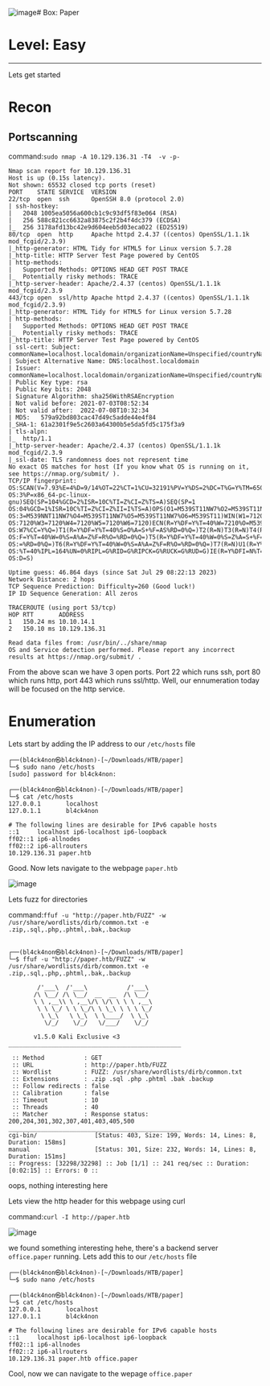 ![image](https://github.com/BlackAnon22/BlackAnon22.github.io/assets/67879936/aa61bb00-2ffd-41c6-909a-01b734849308)# Box: Paper
# Level: Easy
<hr>

Lets get started

# Recon

## Portscanning

command:```sudo nmap -A 10.129.136.31 -T4  -v -p-```

```
Nmap scan report for 10.129.136.31
Host is up (0.15s latency).
Not shown: 65532 closed tcp ports (reset)
PORT    STATE SERVICE  VERSION
22/tcp  open  ssh      OpenSSH 8.0 (protocol 2.0)
| ssh-hostkey: 
|   2048 1005ea5056a600cb1c9c93df5f83e064 (RSA)
|   256 588c821cc6632a83875c2f2b4f4dc379 (ECDSA)
|_  256 3178afd13bc42e9d604eeb5d03eca022 (ED25519)
80/tcp  open  http     Apache httpd 2.4.37 ((centos) OpenSSL/1.1.1k mod_fcgid/2.3.9)
|_http-generator: HTML Tidy for HTML5 for Linux version 5.7.28
|_http-title: HTTP Server Test Page powered by CentOS
| http-methods: 
|   Supported Methods: OPTIONS HEAD GET POST TRACE
|_  Potentially risky methods: TRACE
|_http-server-header: Apache/2.4.37 (centos) OpenSSL/1.1.1k mod_fcgid/2.3.9
443/tcp open  ssl/http Apache httpd 2.4.37 ((centos) OpenSSL/1.1.1k mod_fcgid/2.3.9)
|_http-generator: HTML Tidy for HTML5 for Linux version 5.7.28
| http-methods: 
|   Supported Methods: OPTIONS HEAD GET POST TRACE
|_  Potentially risky methods: TRACE
|_http-title: HTTP Server Test Page powered by CentOS
| ssl-cert: Subject: commonName=localhost.localdomain/organizationName=Unspecified/countryName=US
| Subject Alternative Name: DNS:localhost.localdomain
| Issuer: commonName=localhost.localdomain/organizationName=Unspecified/countryName=US
| Public Key type: rsa
| Public Key bits: 2048
| Signature Algorithm: sha256WithRSAEncryption
| Not valid before: 2021-07-03T08:52:34
| Not valid after:  2022-07-08T10:32:34
| MD5:   579a92bd803cac47d49c5adde44e4f84
|_SHA-1: 61a2301f9e5c2603a64300b5e5da5fd5c175f3a9
| tls-alpn: 
|_  http/1.1
|_http-server-header: Apache/2.4.37 (centos) OpenSSL/1.1.1k mod_fcgid/2.3.9
|_ssl-date: TLS randomness does not represent time
No exact OS matches for host (If you know what OS is running on it, see https://nmap.org/submit/ ).
TCP/IP fingerprint:
OS:SCAN(V=7.93%E=4%D=9/14%OT=22%CT=1%CU=32191%PV=Y%DS=2%DC=T%G=Y%TM=650286C
OS:3%P=x86_64-pc-linux-gnu)SEQ(SP=104%GCD=2%ISR=10C%TI=Z%CI=Z%TS=A)SEQ(SP=1
OS:04%GCD=1%ISR=10C%TI=Z%CI=Z%II=I%TS=A)OPS(O1=M539ST11NW7%O2=M539ST11NW7%O
OS:3=M539NNT11NW7%O4=M539ST11NW7%O5=M539ST11NW7%O6=M539ST11)WIN(W1=7120%W2=
OS:7120%W3=7120%W4=7120%W5=7120%W6=7120)ECN(R=Y%DF=Y%T=40%W=7210%O=M539NNSN
OS:W7%CC=Y%Q=)T1(R=Y%DF=Y%T=40%S=O%A=S+%F=AS%RD=0%Q=)T2(R=N)T3(R=N)T4(R=Y%D
OS:F=Y%T=40%W=0%S=A%A=Z%F=R%O=%RD=0%Q=)T5(R=Y%DF=Y%T=40%W=0%S=Z%A=S+%F=AR%O
OS:=%RD=0%Q=)T6(R=Y%DF=Y%T=40%W=0%S=A%A=Z%F=R%O=%RD=0%Q=)T7(R=N)U1(R=Y%DF=N
OS:%T=40%IPL=164%UN=0%RIPL=G%RID=G%RIPCK=G%RUCK=G%RUD=G)IE(R=Y%DFI=N%T=40%C
OS:D=S)

Uptime guess: 46.864 days (since Sat Jul 29 08:22:13 2023)
Network Distance: 2 hops
TCP Sequence Prediction: Difficulty=260 (Good luck!)
IP ID Sequence Generation: All zeros

TRACEROUTE (using port 53/tcp)
HOP RTT       ADDRESS
1   150.24 ms 10.10.14.1
2   150.10 ms 10.129.136.31

Read data files from: /usr/bin/../share/nmap
OS and Service detection performed. Please report any incorrect results at https://nmap.org/submit/ .
```

From the above scan we have 3 open ports. Port 22 which runs ssh, port 80 which runs http, port 443 which runs ssl/http. Well, our ennumeration today will be focused on the http service.



# Enumeration

Lets start by adding the IP address to our ```/etc/hosts``` file

```
┌──(bl4ck4non㉿bl4ck4non)-[~/Downloads/HTB/paper]
└─$ sudo nano /etc/hosts
[sudo] password for bl4ck4non: 
                                                                                                                                                                                                
┌──(bl4ck4non㉿bl4ck4non)-[~/Downloads/HTB/paper]
└─$ cat /etc/hosts 
127.0.0.1       localhost
127.0.1.1       bl4ck4non

# The following lines are desirable for IPv6 capable hosts
::1     localhost ip6-localhost ip6-loopback
ff02::1 ip6-allnodes
ff02::2 ip6-allrouters
10.129.136.31 paper.htb
```
Good. Now lets navigate to the webpage ```paper.htb```

![image](https://github.com/BlackAnon22/BlackAnon22.github.io/assets/67879936/37753a5c-546a-4ad8-a793-ec52ac71cd93)

Lets fuzz for directories

command:```ffuf -u "http://paper.htb/FUZZ" -w /usr/share/wordlists/dirb/common.txt -e .zip,.sql,.php,.phtml,.bak,.backup```

```
                                                                                                                                                                                                
┌──(bl4ck4non㉿bl4ck4non)-[~/Downloads/HTB/paper]
└─$ ffuf -u "http://paper.htb/FUZZ" -w /usr/share/wordlists/dirb/common.txt -e .zip,.sql,.php,.phtml,.bak,.backup

        /'___\  /'___\           /'___\       
       /\ \__/ /\ \__/  __  __  /\ \__/       
       \ \ ,__\\ \ ,__\/\ \/\ \ \ \ ,__\      
        \ \ \_/ \ \ \_/\ \ \_\ \ \ \ \_/      
         \ \_\   \ \_\  \ \____/  \ \_\       
          \/_/    \/_/   \/___/    \/_/       

       v1.5.0 Kali Exclusive <3
________________________________________________

 :: Method           : GET
 :: URL              : http://paper.htb/FUZZ
 :: Wordlist         : FUZZ: /usr/share/wordlists/dirb/common.txt
 :: Extensions       : .zip .sql .php .phtml .bak .backup 
 :: Follow redirects : false
 :: Calibration      : false
 :: Timeout          : 10
 :: Threads          : 40
 :: Matcher          : Response status: 200,204,301,302,307,401,403,405,500
________________________________________________
cgi-bin/                [Status: 403, Size: 199, Words: 14, Lines: 8, Duration: 158ms]
manual                  [Status: 301, Size: 232, Words: 14, Lines: 8, Duration: 151ms]
:: Progress: [32298/32298] :: Job [1/1] :: 241 req/sec :: Duration: [0:02:15] :: Errors: 0 ::
```
oops, nothing interesting here

Lets view the http header for this webpage using curl

command:```curl -I http://paper.htb```

![image](https://github.com/BlackAnon22/BlackAnon22.github.io/assets/67879936/8830c574-dc95-4e31-9d16-38f8a3e2ee9a)

we found something interesting hehe, there's a backend server ```office.paper``` running. Lets add this to our ```/etc/hosts``` file

```
┌──(bl4ck4non㉿bl4ck4non)-[~/Downloads/HTB/paper]
└─$ sudo nano /etc/hosts
                                                                                                                                                                                                
┌──(bl4ck4non㉿bl4ck4non)-[~/Downloads/HTB/paper]
└─$ cat /etc/hosts 
127.0.0.1       localhost
127.0.1.1       bl4ck4non

# The following lines are desirable for IPv6 capable hosts
::1     localhost ip6-localhost ip6-loopback
ff02::1 ip6-allnodes
ff02::2 ip6-allrouters
10.129.136.31 paper.htb office.paper
```
Cool, now we can navigate to the wepage ```office.paper```























